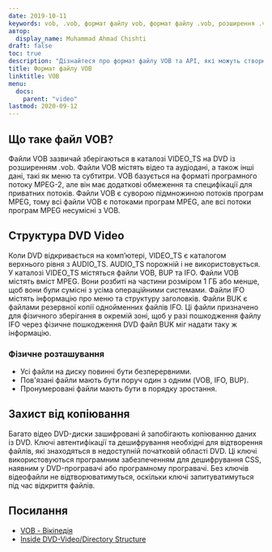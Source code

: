 ```yaml
---
date: 2019-10-11
keywords: vob, .vob, формат файлу vob, формат файлу .vob, розширення .vob, розширення vob, формат відео vob, файли vob DVD
автор:
  display_name: Muhammad Ahmad Chishti
draft: false
toc: true
description: "Дізнайтеся про формат файлу VOB та API, які можуть створювати та відкривати файли VOB."
title: Формат файлу VOB
linktitle: VOB
menu:
  docs:
    parent: "video"
lastmod: 2020-09-12
---
```


## Що таке файл VOB? ##

Файли VOB зазвичай зберігаються в каталозі VIDEO_TS на DVD із розширенням .vob. Файли VOB містять відео та аудіодані, а також інші дані, такі як меню та субтитри. VOB базується на форматі програмного потоку MPEG-2, але він має додаткові обмеження та специфікації для приватних потоків. Файли VOB є суворою підмножиною потоків програм MPEG, тому всі файли VOB є потоками програм MPEG, але всі потоки програм MPEG несумісні з VOB.

## Структура DVD Video ##

Коли DVD відкривається на комп’ютері, VIDEO_TS є каталогом верхнього рівня з AUDIO_TS. AUDIO_TS порожній і не використовується. У каталозі VIDEO_TS містяться файли VOB, BUP та IFO. Файли VOB містять вміст MPEG. Вони розбиті на частини розміром 1 ГБ або менше, щоб вони були сумісні з усіма операційними системами. Файли IFO містять інформацію про меню та структуру заголовків. Файли BUK є файлами резервної копії однойменних файлів IFO. Ці файли призначено для фізичного зберігання в окремій зоні, щоб у разі пошкодження файлу IFO через фізичне пошкодження DVD файл BUK міг надати таку ж інформацію.

### Фізичне розташування ###

- Усі файли на диску повинні бути безперервними.
- Пов'язані файли мають бути поруч один з одним (VOB, IFO, BUP).
- Пронумеровані файли мають бути в порядку зростання.

## Захист від копіювання ##

Багато відео DVD-диски зашифровані й запобігають копіюванню даних із DVD. Ключі автентифікації та дешифрування необхідні для відтворення файлів, які знаходяться в недоступній початковій області DVD. Ці ключі використовуються програмним забезпеченням для дешифрування CSS, наявним у DVD-програвачі або програмному програвачі. Без ключів відеофайли не відтворюватимуться, оскільки ключі запитуватимуться під час відкриття файлів.

## Посилання ##

- [VOB - Вікіпедія](https://en.wikipedia.org/wiki/VOB)
- [Inside DVD-Video/Directory Structure](https://en.wikibooks.org/wiki/Inside_DVD-Video/Directory_Structure)


